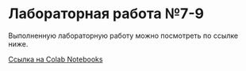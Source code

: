 # Лабораторная работа №7-9

Выполненную лабораторную работу можно посмотреть по ссылке ниже.

[Ссылка на Colab Notebooks](https://colab.research.google.com/drive/11vWGDiglTlK_SR2faRQVizYeB5eyLNZ2?usp=sharing)